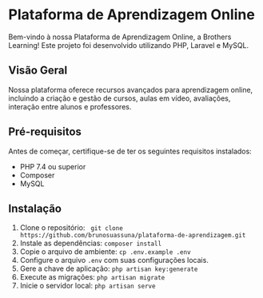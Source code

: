 # Plataforma de Aprendizagem Online 

Bem-vindo à nossa Plataforma de Aprendizagem Online, a Brothers Learning! 
Este projeto foi desenvolvido utilizando PHP, Laravel e MySQL.

## Visão Geral

Nossa plataforma oferece recursos avançados para aprendizagem online, incluindo a criação e gestão de cursos, aulas em vídeo, avaliações, interação entre alunos e professores.

## Pré-requisitos

Antes de começar, certifique-se de ter os seguintes requisitos instalados:

- PHP 7.4 ou superior
- Composer
- MySQL

## Instalação

1. Clone o repositório: ` git clone https://github.com/brunosuassuna/plataforma-de-aprendizagem.git`
2. Instale as dependências: `composer install`
3. Copie o arquivo de ambiente: `cp .env.example .env`
4. Configure o arquivo `.env` com suas configurações locais.
5. Gere a chave de aplicação: `php artisan key:generate`
6. Execute as migrações: `php artisan migrate`
7. Inicie o servidor local: `php artisan serve`

